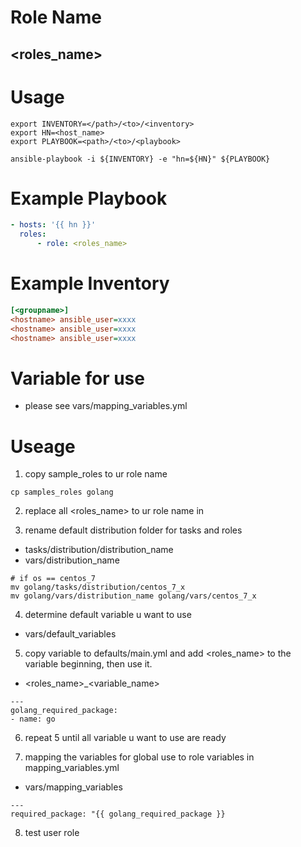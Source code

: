 # Role Name
## <roles_name>

# Usage
``` shell
export INVENTORY=</path>/<to>/<inventory>
export HN=<host_name>
export PLAYBOOK=<path>/<to>/<playbook>

ansible-playbook -i ${INVENTORY} -e "hn=${HN}" ${PLAYBOOK}
```

# Example Playbook
``` yaml
- hosts: '{{ hn }}'
  roles:
      - role: <roles_name>
```

# Example Inventory
``` ini
[<groupname>]
<hostname> ansible_user=xxxx
<hostname> ansible_user=xxxx
<hostname> ansible_user=xxxx
```

# Variable for use

* please see vars/mapping_variables.yml

# Useage
1. copy sample_roles to ur role name
``` shell
cp samples_roles golang
```

2. replace all <roles_name> to ur role name in

3. rename default distribution folder for tasks and roles
* tasks/distribution/distribution_name
* vars/distribution_name

``` shell
# if os == centos_7
mv golang/tasks/distribution/centos_7_x 
mv golang/vars/distribution_name golang/vars/centos_7_x
```

4. determine default variable u want to use
* vars/default_variables

5. copy variable to defaults/main.yml and add <roles_name> to the variable beginning, then use it.
* <roles_name>_<variable_name>
``` shell
---
golang_required_package:
- name: go
```

6. repeat 5 until all variable u want to use are ready

7. mapping the variables for global use to role variables in mapping_variables.yml
* vars/mapping_variables
``` shell
---
required_package: "{{ golang_required_package }}
```

8. test user role